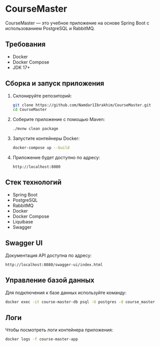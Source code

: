 # CourseMaster

CourseMaster — это учебное приложение на основе Spring Boot с использованием PostgreSQL и RabbitMQ.

## Требования
- Docker
- Docker Compose
- JDK 17+

## Сборка и запуск приложения

1. Склонируйте репозиторий:
   ```bash
   git clone https://github.com/Namdar1Ibrakhim/CourseMaster.git
   cd CourseMaster
   ```

2. Соберите приложение с помощью Maven:
   ```bash
   ./mvnw clean package
   ```

3. Запустите контейнеры Docker:
   ```bash
   docker-compose up --build
   ```

4. Приложение будет доступно по адресу:
   ```
   http://localhost:8080
   ```

## Стек технологий
- Spring Boot
- PostgreSQL
- RabbitMQ
- Docker
- Docker Compose
- Liquibase
- Swagger

## Swagger UI
Документация API доступна по адресу:
```
http://localhost:8080/swagger-ui/index.html
```

## Управление базой данных

Для подключения к базе данных используйте команду:
```bash
docker exec -it course-master-db psql -U postgres -d course_master
```

## Логи
Чтобы посмотреть логи контейнера приложения:
```bash
docker logs -f course-master-app
```

